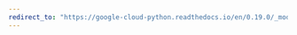 ```yaml
---
redirect_to: "https://google-cloud-python.readthedocs.io/en/0.19.0/_modules/google/cloud/storage/blob.html"
---
```

